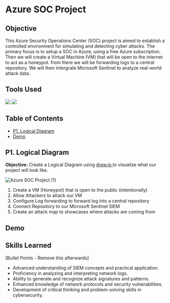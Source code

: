 # Azure SOC Project

## Objective
This Azure Security Operations Center (SOC) project is aimed to establish a controlled environment for simulating and detecting cyber attacks. The primary focus is to setup a SOC in Azure, using a free Azure subscription. Then we will create a Virtual Machine (VM) that will be open to the internet to act as a honeypot. from there we will be forwarding logs to a central repository. We will then intergrate Microsoft Sentinel to analyze real-world attack data.



## Tools Used
<p>
  <img src="https://img.shields.io/badge/-Microsoft%20Sentinel-5C2D91?style=for-the-badge&logo=microsoft&logoColor=white"/>
  <img src="https://img.shields.io/badge/-Azure-0078D4?&style=for-the-badge&logo=Microsoft%20Azure&logoColor=white" />


</p>

## Table of Contents
- <a href="https://github.com/jonasm2-cs/Azure-SOC-Project/blob/main/README.md#p1-logical-diagram">P1. Logical Diagram</a>
- <a href="https://google.com">Demo</a>



## P1. Logical Diagram
<p><b>Objective:</b> Create a Logical Diagram using <a href ="https://app.diagrams.net/">draw.io </a> to visualize what our project will look like.</p>

![Azure SOC Project (1)](https://github.com/user-attachments/assets/efafc994-cde7-4375-80da-a117fedab649)

1. Create a VM (Honeypot) that is open to the public (intentionally)
2. Allow Attackers to attack our VM
3. Configure Log forwarding to forward log into a central repository
4. Connect Repository to our Microsoft Sentinel SIEM
5. Create an attack map to showcases where attacks are coming from



## Demo

## Skills Learned
[Bullet Points - Remove this afterwards]

- Advanced understanding of SIEM concepts and practical application.
- Proficiency in analyzing and interpreting network logs.
- Ability to generate and recognize attack signatures and patterns.
- Enhanced knowledge of network protocols and security vulnerabilities.
- Development of critical thinking and problem-solving skills in cybersecurity.
